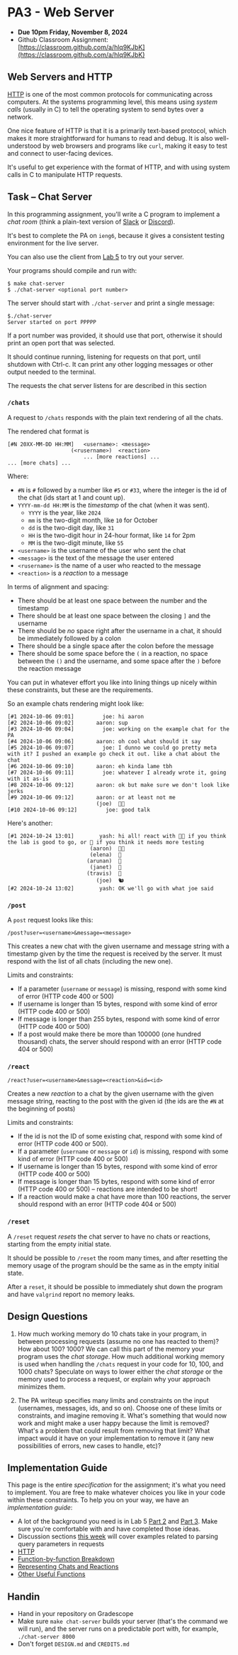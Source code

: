 # PA3 - Web Server

- **Due 10pm Friday, November 8, 2024**
- Github Classroom Assignment: [https://classroom.github.com/a/hlq9KJbK](https://classroom.github.com/a/hlq9KJbK)

## Web Servers and HTTP

[HTTP](https://en.wikipedia.org/wiki/HTTP) is one of the most common protocols
for communicating across computers. At the systems programming level, this means
using _system calls_ (usually in C) to tell the operating system to send bytes
over a network.

One nice feature of HTTP is that it is a primarily text-based protocol, which
makes it more straightforward for humans to read and debug. It is also well-understood by web
browsers and programs like `curl`, making it easy to test and connect to
user-facing devices.

It's useful to get experience with the format of HTTP, and with using system
calls in C to manipulate HTTP requests.

## Task – Chat Server

In this programming assignment, you'll write a C program to implement a _chat
room_ (think a plain-text version of [Slack](https://slack.com/) or
[Discord](https://discord.com/)).

It's best to complete the PA on `ieng6`, because it gives a consistent testing
environment for the live server.

You can also use the client from [Lab 5](https://ucsd-cse29.github.io/fa24/week5/start-pa3.html) to try out your server.

Your programs should compile and run with:

```
$ make chat-server
$ ./chat-server <optional port number>
```

The server should start with `./chat-server` and print a single message:

```
$./chat-server
Server started on port PPPPP
```

If a port number was provided, it should use that port, otherwise it should
print an open port that was selected.

It should continue running, listening for requests on that port, until shutdown
with Ctrl-c. It can print any other logging messages or other output needed to
the terminal.

The requests the chat server listens for are described in this section

### `/chats`

A request to `/chats` responds with the plain text rendering of all the chats.

The rendered chat format is

```
[#N 20XX-MM-DD HH:MM]   <username>: <message>
                    (<rusername>)  <reaction>
                        ... [more reactions] ...
... [more chats] ...
```

Where:

- `#N` is `#` followed by a number like `#5` or `#33`, where the integer is the id of the
chat (ids start at 1 and count up).
- `YYYY-mm-dd HH:MM` is the _timestamp_ of the chat (when it was sent).
    - `YYYY` is the year, like `2024`
    - `mm` is the two-digit month, like `10` for October
    - `dd` is the two-digit day, like `31`
    - `HH` is the two-digit hour in 24-hour format, like `14` for 2pm
    - `MM` is the two-digit minute, like `55`
- `<username>` is the username of the user who sent the chat
- `<message>` is the text of the message the user entered
- `<rusername>` is the name of a user who reacted to the message
- `<reaction>` is a _reaction_ to a message

In terms of alignment and spacing:

- There should be at least one space between the number and the timestamp
- There should be at least one space between the closing `]` and the username
- There should be _no_ space right after the username in a chat, it should be
immediately followed by a colon
- There should be a single space after the colon before the message
- There should be some space before the `(` in a reaction, no space between the
`()` and the username, and some space after the `)` before the reaction message

You can put in whatever effort you like into lining things up nicely within
these constraints, but these are the requirements.

So an example chats rendering might look like:

```
[#1 2024-10-06 09:01]         joe: hi aaron
[#2 2024-10-06 09:02]       aaron: sup
[#3 2024-10-06 09:04]         joe: working on the example chat for the PA
[#4 2024-10-06 09:06]       aaron: oh cool what should it say
[#5 2024-10-06 09:07]         joe: I dunno we could go pretty meta with it? I pushed an example go check it out. like a chat about the chat
[#6 2024-10-06 09:10]       aaron: eh kinda lame tbh
[#7 2024-10-06 09:11]         joe: whatever I already wrote it, going with it as-is
[#8 2024-10-06 09:12]       aaron: ok but make sure we don't look like jerks
[#9 2024-10-06 09:12]       aaron: or at least not me
                            (joe)  👍🏻 
[#10 2024-10-06 09:12]         joe: good talk
```


Here's another:

```
[#1 2024-10-24 13:01]        yash: hi all! react with 👍🏻 if you think the lab is good to go, or 😬 if you think it needs more testing
                          (aaron)  👍🏻 
                          (elena)  😬 
                         (arunan)  😬 
                          (janet)  😬 
                         (travis)  😬 
                            (joe)  🐿️
[#2 2024-10-24 13:02]        yash: OK we'll go with what joe said
```

### `/post`

A `post` request looks like this:

`/post?user=<username>&message=<message>`

This creates a new chat with the given username and message string with a
timestamp given by the time the request is received by the server.  It must
respond with the list of all chats (including the new one).

Limits and constraints:

- If a parameter (`username` or `message`) is missing, respond with some kind of
error (HTTP code 400 or 500)
- If username is longer than 15 bytes, respond with some kind of error (HTTP
code 400 or 500)
- If message is longer than 255 bytes, respond with some kind of error (HTTP
code 400 or 500)
- If a post would make there be more than 100000 (one hundred thousand) chats,
the server should respond with an error (HTTP code 404 or 500)

### `/react`

```
/react?user=<username>&message=<reaction>&id=<id>
```

Creates a new *reaction* to a chat by the given username with the given message
string, reacting to the post with the given id (the ids are the `#N` at the
beginning of posts)

Limits and constraints:

- If the id is not the ID of some existing chat, respond with some kind of error
(HTTP code 400 or 500).
- If a parameter (`username` or `message` or `id`) is missing, respond with some kind of
error (HTTP code 400 or 500)
- If username is longer than 15 bytes, respond with some kind of error (HTTP
code 400 or 500)
- If message is longer than 15 bytes, respond with some kind of error (HTTP
code 400 or 500) – reactions are intended to be short!
- If a reaction would make a chat have more than 100 reactions, the server
should respond with an error (HTTP code 404 or 500)

### `/reset`

A `/reset` request _resets_ the chat server to have no chats or reactions,
starting from the empty initial state.

It should be possible to `/reset` the room many times, and after resetting the
memory usage of the program should be the same as in the empty initial state.

After a `reset`, it should be possible to immediately shut down the program and
have `valgrind` report no memory leaks.

## Design Questions

1. How much working memory do 10 chats take in your program, in between
processing requests (assume no one has reacted to them)? How about 100? 1000? We
can call this part of the memory your program uses the _chat storage_. How much
additional working memory is used when handling the `/chats` request in your
code for 10, 100, and 1000 chats? Speculate on ways to lower either the _chat
storage_ or the memory used to process a request, or explain why your approach
minimizes them.

2. The PA writeup specifies many limits and constraints on the input (usernames,
messages, ids, and so on). Choose one of these limits or constraints, and
imagine removing it. What's something that would now work and might make a user
happy because the limit is removed? What's a problem that could result from
removing that limit? What impact would it have on your implementation to remove
it (any new possibilities of errors, new cases to handle, etc)?

## Implementation Guide

This page is the entire _specification_ for the assignment; it's what you need
to implement. You are free to make whatever choices you like in your code within
these constraints. To help you on your way, we have an _implementation guide_:

- A lot of the background you need is in Lab 5 [Part 2](https://ucsd-cse29.github.io/fa24/week5/header-intro.html) and [Part 3](https://ucsd-cse29.github.io/fa24/week5/number-server.html). Make sure you're comfortable with and have completed those ideas.
- Discussion sections [this
week](https://ucsd-cse29.github.io/fa24/index.html#week-5--managing-heap-memory)
will cover examples related to parsing query parameters in requests
- [HTTP](./http-server.md)
- [Function-by-function Breakdown](./data-vs-requests.md)
- [Representing Chats and Reactions](./representations.md)
- [Other Useful Functions](./helpful-functions.md)

## Handin

- Hand in your repository on Gradescope
- Make sure `make chat-server` builds your server (that's the command we will run), and the server runs on a predictable port with, for example, `./chat-server 8000` 
- Don't forget `DESIGN.md` and `CREDITS.md`
